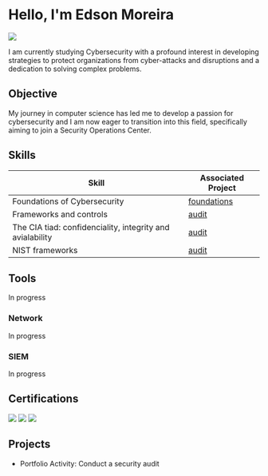 # Hello, I'm Edson Moreira
<a href="https://linkedin.com/in/edson-moreira-bb941833a"><img src="https://img.shields.io/badge/-LinkedIn-0072b1?&style=for-the-badge&logo=linkedin&logoColor=white" /></a>

I am currently studying Cybersecurity with a profound interest in developing strategies to protect organizations from cyber-attacks and disruptions and a dedication to solving complex problems.

## Objective


My journey in computer science has led me to develop a passion for cybersecurity and I am now eager to transition into this field, specifically aiming to join a Security Operations Center.

## Skills

| Skill                                         | Associated Project         |
|-----------------------------------------------|----------------------------|
| Foundations of Cybersecurity         | <a href="https://www.coursera.org/learn/foundations-of-cybersecurity?specialization=google-cybersecurity">foundations</a>|
| Frameworks and controls              | <a href="https://www.coursera.org/learn/manage-security-risks?specialization=google-cybersecurity">audit</a>|
| The CIA tiad: confidenciality, integrity and avialability        |  <a href="https://www.coursera.org/learn/manage-security-risks?specialization=google-cybersecurity">audit</a>|
| NIST frameworks    | <a href="https://www.coursera.org/learn/manage-security-risks?specialization=google-cybersecurity">audit</a>|


## Tools
In progress

### Network
</div>
In progress



### SIEM
<div>
In progress
</div>

## Certifications
<div>
<img src="https://img.shields.io/badge/Coursera-004F8C?style=for-the-badge&logo=coursera&logoColor=white" />
<img src="https://img.shields.io/badge/Coursera-004F8C?style=for-the-badge&logo=coursera&logoColor=white" />
<img src="https://coursera.org/share/8bc16f2c786c39d2cf217f9f3c18e311/https://img.shields.io/badge/Coursera-004F8C?style=for-the-badge&logo=coursera&logoColor=white" />
<div>



## Projects
- Portfolio Activity: Conduct a security audit

